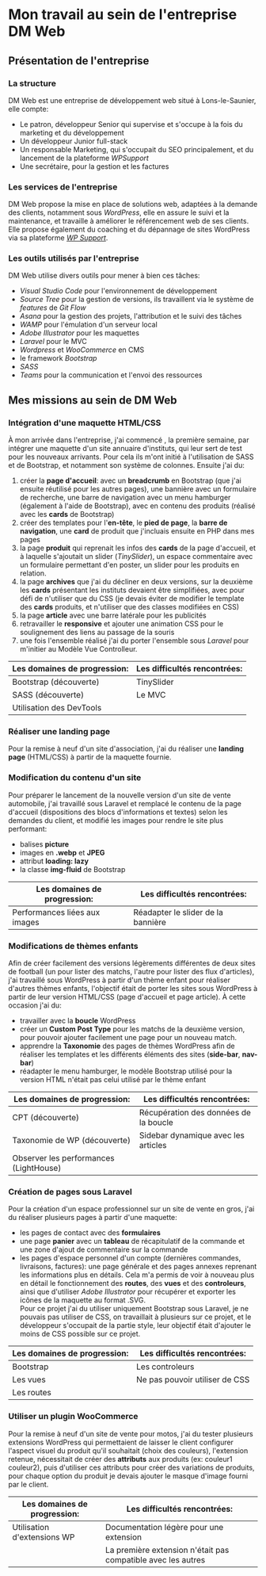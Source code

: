 # Mon travail au sein de l'entreprise DM Web

## Présentation de l'entreprise

### La structure

DM Web est une entreprise de développement web situé à Lons-le-Saunier, elle compte:

- Le patron, développeur Senior qui supervise et s'occupe à la fois du marketing et du développement
- Un développeur Junior full-stack
- Un responsable Marketing, qui s'occupait du SEO principalement, et du lancement de la plateforme *WPSupport*
- Une secrétaire, pour la gestion et les factures 

### Les services de l'entreprise

DM Web propose la mise en place de solutions web, adaptées à la demande des clients, notamment sous *WordPress*, elle en assure le suivi et la maintenance, et travaille à améliorer le référencement web de ses clients.  
Elle propose également du coaching et du dépannage de sites WordPress via sa plateforme [*WP Support*](https://wp-support.fr/).

### Les outils utilisés par l'entreprise

DM Web utilise divers outils pour mener à bien ces tâches:

- *Visual Studio Code* pour l'environnement de développement
- *Source Tree* pour la gestion de versions, ils travaillent via le système de *features* de *Git Flow*
- *Asana* pour la gestion des projets, l'attribution et le suivi des tâches
- *WAMP* pour l'émulation d'un serveur local
- *Adobe Illustrator* pour les maquettes
- *Laravel* pour le MVC
- *Wordpress* et *WooCommerce* en CMS
- le framework *Bootstrap*
- *SASS*
- *Teams* pour la communication et l'envoi des ressources


## Mes missions au sein de DM Web

### Intégration d'une maquette HTML/CSS

À mon arrivée dans l'entreprise, j'ai commencé , la première semaine, par intégrer une maquette d'un site annuaire d'instituts, qui leur sert de test pour les nouveaux arrivants. Pour cela ils m'ont initié à l'utilisation de SASS et de Bootstrap, et notamment son système de colonnes.
Ensuite j'ai du:
1. créer la **page d'accueil**: avec un **breadcrumb** en Bootstrap (que j'ai ensuite réutilisé pour les autres pages), une bannière avec un formulaire de recherche, une barre de navigation avec un menu hamburger (également à l'aide de Bootstrap), avec en contenu des produits (réalisé avec les **cards** de Bootstrap)
2. créer des templates pour l'**en-tête**, le **pied de page**, la **barre de navigation**, une **card** de produit que j'incluais ensuite en PHP dans mes pages
3. la page **produit** qui reprenait les infos des **cards** de la page d'accueil, et à laquelle s'ajoutait un slider (*TinySlider*), un espace commentaire avec un formulaire permettant d'en poster, un slider pour les  produits en relation.
4. la page **archives** que j'ai du décliner en deux versions, sur la deuxième les **cards** présentant les instituts devaient être simplifiées, avec pour défi de n'utiliser que du CSS (je devais éviter de modifier le template des **cards** produits, et n'utiliser que des classes modifiées en CSS)
5. la page **article** avec une barre latérale pour les publicités
6. retravailler le **responsive** et ajouter une animation CSS pour le soulignement des liens au passage de la souris
7. une fois l'ensemble réalisé j'ai du porter l'ensemble sous *Laravel* pour m'initier au Modèle Vue Controlleur.

|Les domaines de progression: |Les difficultés rencontrées: |
|-----------------------------|-----------------------------|
| Bootstrap (découverte)      | TinySlider                  |
| SASS (découverte)           | Le MVC                      |
| Utilisation des DevTools    |                             |

### Réaliser une landing page

Pour la remise à neuf d'un site d'association, j'ai du réaliser une **landing page** (HTML/CSS) à partir de la maquette fournie.

### Modification du contenu d'un site

Pour préparer le lancement de la nouvelle version d'un site de vente automobile, j'ai travaillé sous Laravel et remplacé le contenu de la page d'accueil (dispositions des blocs d'informations et textes) selon les demandes du client, et modifié les images pour rendre le site plus performant: 
- balises **picture** 
- images en **.webp** et **JPEG**
- attribut **loading: lazy**
- la classe **img-fluid** de Bootstrap

|Les domaines de progression:   |Les difficultés rencontrées:       |
|-------------------------------|-----------------------------------|
| Performances liées aux images | Réadapter le slider de la bannière|

### Modifications de thèmes enfants

Afin de créer facilement des versions légèrements différentes de deux sites de football (un pour lister des matchs, l'autre pour lister des flux d'articles), j'ai travaillé sous WordPress à partir d'un thème enfant pour réaliser d'autres thèmes enfants, l'objectif était de porter les sites sous WordPress à partir de leur version HTML/CSS (page d'accueil et page article). À cette occasion j'ai du:
- travailler avec la **boucle** WordPress
- créer un **Custom Post Type** pour les matchs de la deuxième version, pour pouvoir ajouter facilement une page pour un nouveau match.
- apprendre la **Taxonomie** des pages de thèmes WordPress afin de réaliser les templates et les différents éléments des sites (**side-bar**, **nav-bar**)
- réadapter le menu hamburger, le modèle Bootstrap utilisé pour la version HTML n'était pas celui utilisé par le thème enfant

|Les domaines de progression: |Les difficultés rencontrées: |
|-----------------------------|-----------------------------|
| CPT (découverte)                      | Récupération des données de la boucle|
| Taxonomie de WP (découverte)          | Sidebar dynamique avec les articles  |
| Observer les performances (LightHouse)|                                      |

### Création de pages sous Laravel

Pour la création d'un espace professionnel sur un site de vente en gros, j'ai du réaliser plusieurs pages à partir d'une maquette:
- les pages de contact avec des **formulaires**
- une page **panier** avec un **tableau** de récapitulatif de la commande et une zone d'ajout de commentaire sur la commande
- les pages d'espace personnel d'un compte (dernières commandes, livraisons, factures): une page générale et des pages annexes reprenant les informations plus en détails.
Cela m'a permis de voir à nouveau plus en détail le fonctionnement des **routes**, des **vues** et des **controleurs**, ainsi que d'utiliser *Adobe Illustrator* pour récupérer et exporter les icônes de la maquette au format .SVG.  
Pour ce projet j'ai du utiliser uniquement Bootstrap sous Laravel, je ne pouvais pas utiliser de CSS, on travaillait à plusieurs sur ce projet, et le développeur s'occupait de la partie style, leur objectif était d'ajouter le moins de CSS possible sur ce projet.  

|Les domaines de progression: |Les difficultés rencontrées: |
|-----------------------------|-----------------------------|
| Bootstrap                   | Les controleurs               |
| Les vues                    | Ne pas pouvoir utiliser de CSS|
| Les routes                  |                               |

### Utiliser un plugin WooCommerce

Pour la remise à neuf d'un site de vente pour motos, j'ai du tester plusieurs extensions WordPress qui permettaient de laisser le client configurer l'aspect visuel du produit qu'il souhaitait (choix des couleurs), l'extension retenue, nécessitait de créer des **attributs** aux produits (ex: couleur1 couleur2), puis d'utiliser ces attributs pour créer des variations de produits, pour chaque option du produit je devais ajouter le masque d'image fourni par le client.  

|Les domaines de progression: |Les difficultés rencontrées: |
|-----------------------------|-----------------------------|
| Utilisation d'extensions WP | Documentation légère pour une extension                      |
|                             | La première extension n'était pas compatible avec les autres |
